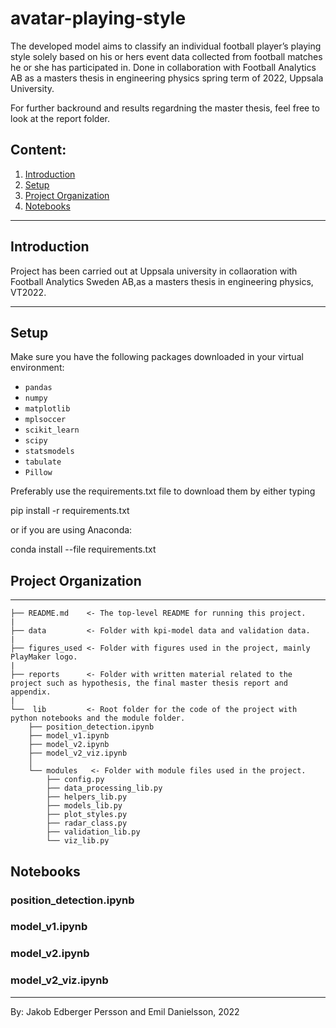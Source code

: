# avatar-playing-style
The developed model aims to classify an individual football player’s playing style solely based on his or hers event data collected from football matches he or she has participated in. Done in collaboration with Football Analytics AB as a masters thesis in engineering physics spring term of 2022, Uppsala University.

For further backround and results regardning the master thesis, feel free to look at the report folder.

## Content:
1. [Introduction](#Intro)
2. [Setup](#Setup)
3. [Project Organization](#Project)
4. [Notebooks](#Notebooks)

------------
## Introduction <a class="anchor" id="Intro"></a>

Project has been carried out at Uppsala university in collaoration with Football Analytics Sweden AB,as a masters thesis in engineering physics, VT2022.

------------
## Setup <a class="anchor" id="Setup"></a>
Make sure you have the following packages downloaded in your virtual environment:
- `pandas`
- `numpy`
- `matplotlib`
- `mplsoccer`
- `scikit_learn`
- `scipy`
- `statsmodels`
- `tabulate`
- `Pillow`

Preferably use the requirements.txt file to download them by either typing

pip install -r requirements.txt

or if you are using Anaconda:

conda install --file requirements.txt

## Project Organization <a class="anchor" id="Project"></a>
------------

    ├── README.md    <- The top-level README for running this project.
    |
    ├── data         <- Folder with kpi-model data and validation data.
    |
    ├── figures_used <- Folder with figures used in the project, mainly PlayMaker logo.
    |
    ├── reports      <- Folder with written material related to the project such as hypothesis, the final master thesis report and appendix.
    |
    └──  lib         <- Root folder for the code of the project with python notebooks and the module folder.
        ├── position_detection.ipynb
        ├── model_v1.ipynb
        ├── model_v2.ipynb
        ├── model_v2_viz.ipynb
        │
        └── modules   <- Folder with module files used in the project.                       
            ├── config.py
            ├── data_processing_lib.py
            ├── helpers_lib.py
            ├── models_lib.py
            ├── plot_styles.py
            ├── radar_class.py
            ├── validation_lib.py
            └── viz_lib.py


## Notebooks <a class="anchor" id="Notebooks"></a>

### position_detection.ipynb

### model_v1.ipynb

### model_v2.ipynb

### model_v2_viz.ipynb

--------

By: Jakob Edberger Persson and Emil Danielsson, 2022

